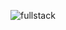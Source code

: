 ![fullstack](https://www.canva.com/design/DAEiVpjVUq8/tmDMYtCfNbVp5YBOc5QTsA/watch?utm_content=DAEiVpjVUq8&utm_campaign=designshare&utm_medium=link&utm_source=publishsharelink)

<!--
**lib76/lib76** is a ✨ _special_ ✨ repository because its `README.md` (this file) appears on your GitHub profile.

Here are some ideas to get you started:

- 🔭 I’m currently working on ...
- 🌱 I’m currently learning ...
- 👯 I’m looking to collaborate on ...
- 🤔 I’m looking for help with ...
- 💬 Ask me about ...
- 📫 How to reach me: ...
- 😄 Pronouns: ...
- ⚡ Fun fact: ...
-->
